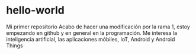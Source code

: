 # hello-world
Mi primer repositorio
Acabo de hacer una modificación por la rama 1, estoy empezando en github y en general en la programación. Me interesa la inteligencia artificial, las aplicaciones móbiles, IoT, Android y Android Things
